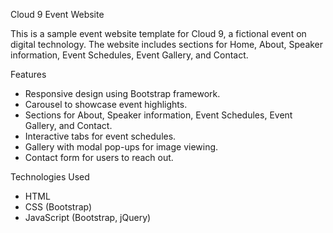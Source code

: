 Cloud 9 Event Website

This is a sample event website template for Cloud 9, a fictional event on digital technology. The website includes sections for Home, About, Speaker information, Event Schedules, Event Gallery, and Contact.

Features

- Responsive design using Bootstrap framework.
- Carousel to showcase event highlights.
- Sections for About, Speaker information, Event Schedules, Event Gallery, and Contact.
- Interactive tabs for event schedules.
- Gallery with modal pop-ups for image viewing.
- Contact form for users to reach out.

Technologies Used

- HTML
- CSS (Bootstrap)
- JavaScript (Bootstrap, jQuery)


